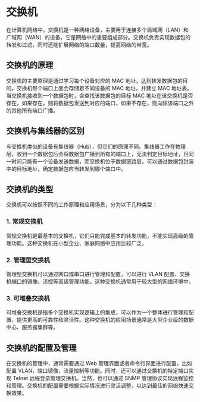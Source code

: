 # 交换机
在计算机网络中，交换机是一种网络设备，主要用于连接多个局域网（LAN）和广域网（WAN）的设备，它是网络中的重要组成部分。交换机负责实现数据包的转发和过滤，同时还能扩展网络的端口数量，提高网络的带宽。

## 交换机的原理
交换机的主要原理是通过学习每个设备对应的 MAC 地址，达到转发数据包的目的。交换机每个端口上面会存储着不同设备的 MAC 地址，并建立 MAC 地址表。当交换机接收到一个数据包时，会查找该数据包的目标 MAC 地址在该交换机是否存在，如果存在，则将数据包发送到对应的端口，如果不存在，则向除该端口之外的其他所有端口广播。

## 交换机与集线器的区别
与交换机类似的设备有集线器（Hub），但它们的原理不同。集线器工作在物理层，收到一个数据包后会将数据包广播到所有的端口上，无法判定目标地址，且同一时间只能有一个设备发送数据，而交换机位于数据链路层，可以通过数据包封装中的目标地址，确定数据包应当转发到哪个端口中。

## 交换机的类型
交换机可以按照不同的工作原理和应用场景，分为以下几种类型：

### 1. 常规交换机
常规交换机是最基本的交换机，它们只能完成基本的转发功能，不能实现高级的管理功能。这种交换机在小型企业、家庭网络中应用比较广泛。

### 2. 管理型交换机
管理型交换机可以通过网口或串口进行管理和配置，可以进行 VLAN 配置、交换机端口的镜像、流控等高级管理功能。这种交换机通常用于较大型的网络环境中。

### 3. 可堆叠交换机
可堆叠交换机是指多个交换机实现逻辑上的集成，可以作为一个整体进行管理和配置，提供更高的可靠性和灵活性。这种交换机的应用场景通常是大型企业级的数据中心、服务器集群等。

## 交换机的配置及管理
在交换机的管理中，通常需要通过 Web 管理界面或者命令行界面进行配置，比如配置 VLAN，端口镜像，流量控制等功能。同时，还可以通过交换机的特定端口实现 Telnet 远程登录管理交换机。当然，也可以通过 SNMP 管理协议实现远程监控和管理。交换机的配置需要根据实际情况进行灵活调整，以达到最佳的网络快速交换效果。
